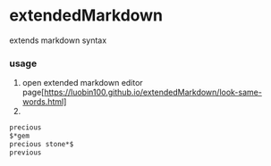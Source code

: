 # extendedMarkdown
extends markdown syntax

### usage
1. open extended markdown editor page[https://luobin100.github.io/extendedMarkdown/look-same-words.html]
2.
```markdown
precious
$*gem
precious stone*$  
previous
```